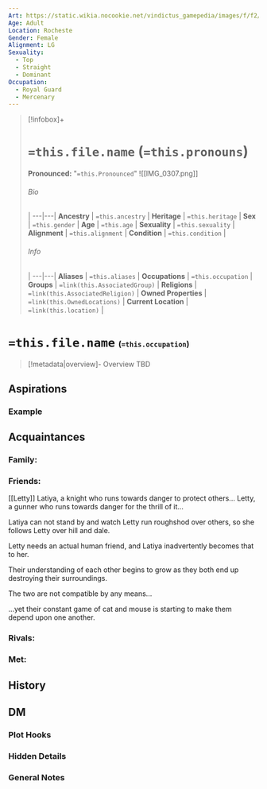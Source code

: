 ```yaml
---
Art: https://static.wikia.nocookie.net/vindictus_gamepedia/images/f/f2/Latiya_%28NPC_Icon%29.png/revision/latest?cb=20220707040045
Age: Adult
Location: Rocheste
Gender: Female
Alignment: LG
Sexuality:
  - Top
  - Straight
  - Dominant
Occupation:
  - Royal Guard
  - Mercenary
---
```


> [!infobox]+
> # `=this.file.name` (`=this.pronouns`)
> **Pronounced:**  "`=this.Pronounced`"
> ![[IMG_0307.png]]
> ###### Bio
>  |
> ---|---|
> **Ancestry** | `=this.ancestry` |
> **Heritage** | `=this.heritage` |
> **Sex** | `=this.gender` |
> **Age** | `=this.age` |
> **Sexuality** | `=this.sexuality` |
> **Alignment** | `=this.alignment` |
> **Condition** | `=this.condition` |
> ###### Info
>  |
> ---|---|
> **Aliases** | `=this.aliases` |
> **Occupations** | `=this.occupation` |
> **Groups** | `=link(this.AssociatedGroup)` |
> **Religions** | `=link(this.AssociatedReligion)` |
> **Owned Properties** | `=link(this.OwnedLocations)` |
> **Current Location** | `=link(this.location)` |

# **`=this.file.name`** <span style="font-size: medium">(`=this.occupation`)</span>
> [!metadata|overview]- Overview 
> TBD

## Aspirations
### Example


## Acquaintances
### Family:


### Friends:
[[Letty]] 
Latiya, a knight who runs towards danger to protect others... Letty, a gunner who runs towards danger for the thrill of it...

Latiya can not stand by and watch Letty run roughshod over others, so she follows Letty over hill and dale.

Letty needs an actual human friend, and Latiya inadvertently becomes that to her.

Their understanding of each other begins to grow as they both end up destroying their surroundings.

The two are not compatible by any means...

...yet their constant game of cat and mouse is starting to make them depend upon one another.

### Rivals:


### Met:


## History


## DM
### Plot Hooks


### Hidden Details


### General Notes

